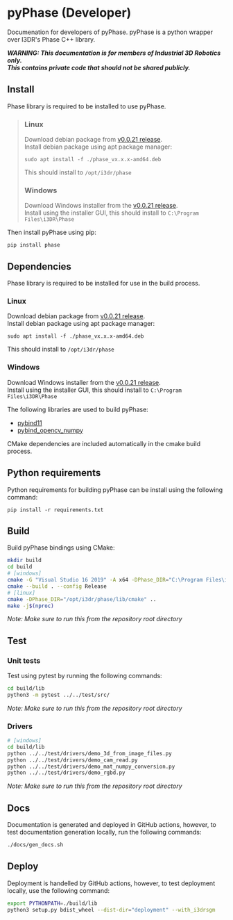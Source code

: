 # pyPhase (Developer)
Documenation for developers of pyPhase. pyPhase is a python wrapper over I3DR's Phase C++ library.

***WARNING: This documentation is for members of Industrial 3D Robotics only.***  
***This contains private code that should not be shared publicly.***

## Install
Phase library is required to be installed to use pyPhase.  
>### Linux
>Download debian package from [v0.0.21 release](https://github.com/>i3drobotics/phase-dev/releases/tag/v0.0.21).  
>Install debian package using apt package manager:
>```
>sudo apt install -f ./phase_vx.x.x-amd64.deb
>```
>This should install to `/opt/i3dr/phase`
>### Windows
>Download Windows installer from the [v0.0.21 release](https://github.com/>i3drobotics/phase-dev/releases/tag/v0.0.21).  
>Install using the installer GUI, this should install to `C:\Program Files\i3DR\Phase`
>

Then install pyPhase using pip:
```
pip install phase
```

## Dependencies
Phase library is required to be installed for use in the build process.  
### Linux
Download debian package from [v0.0.21 release](https://github.com/i3drobotics/phase-dev/releases/tag/v0.0.21).  
Install debian package using apt package manager:
```
sudo apt install -f ./phase_vx.x.x-amd64.deb
```
This should install to `/opt/i3dr/phase`
### Windows
Download Windows installer from the [v0.0.21 release](https://github.com/i3drobotics/phase-dev/releases/tag/v0.0.21).  
Install using the installer GUI, this should install to `C:\Program Files\i3DR\Phase`

The following libraries are used to build pyPhase:
- [pybind11](https://github.com/pybind/pybind11)
- [pybind_opencv_numpy](https://github.com/edmBernard/pybind11_opencv_numpy)

CMake dependencies are included automatically in the cmake build process.

## Python requirements
Python requirements for building pyPhase can be install using the following command:
```
pip install -r requirements.txt
```

## Build
Build pyPhase bindings using CMake:
```bash
mkdir build
cd build
# [windows]
cmake -G "Visual Studio 16 2019" -A x64 -DPhase_DIR="C:\Program Files\i3DR\Phase\lib\cmake" ..
cmake --build . --config Release
# [linux]
cmake -DPhase_DIR="/opt/i3dr/phase/lib/cmake" ..
make -j$(nproc)
```
*Note: Make sure to run this from the repository root directory*

## Test
### Unit tests
Test using pytest by running the following commands:
```bash
cd build/lib
python3 -m pytest ../../test/src/
```
*Note: Make sure to run this from the repository root directory*

### Drivers
```bash
# [windows]
cd build/lib
python ../../test/drivers/demo_3d_from_image_files.py
python ../../test/drivers/demo_cam_read.py
python ../../test/drivers/demo_mat_numpy_conversion.py
python ../../test/drivers/demo_rgbd.py
```

*Note: Make sure to run this from the repository root directory*

## Docs
Documentation is generated and deployed in GitHub actions, however, to test documentation generation locally, run the following commands:
```bash
./docs/gen_docs.sh
```

## Deploy
Deployment is handelled by GitHub actions, however, to test deployment locally, use the following command:
```bash
export PYTHONPATH=./build/lib
python3 setup.py bdist_wheel --dist-dir="deployment" --with_i3drsgm
```
